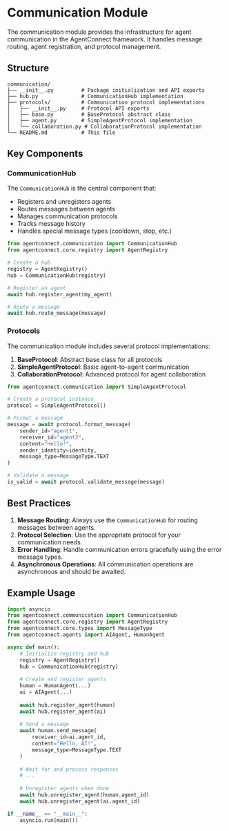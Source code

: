 # Communication Module

The communication module provides the infrastructure for agent communication in the AgentConnect framework. It handles message routing, agent registration, and protocol management.

## Structure

```
communication/
├── __init__.py         # Package initialization and API exports
├── hub.py              # CommunicationHub implementation
├── protocols/          # Communication protocol implementations
│   ├── __init__.py     # Protocol API exports
│   ├── base.py         # BaseProtocol abstract class
│   ├── agent.py        # SimpleAgentProtocol implementation
│   └── collaboration.py # CollaborationProtocol implementation
└── README.md           # This file
```

## Key Components

### CommunicationHub

The `CommunicationHub` is the central component that:
- Registers and unregisters agents
- Routes messages between agents
- Manages communication protocols
- Tracks message history
- Handles special message types (cooldown, stop, etc.)

```python
from agentconnect.communication import CommunicationHub
from agentconnect.core.registry import AgentRegistry

# Create a hub
registry = AgentRegistry()
hub = CommunicationHub(registry)

# Register an agent
await hub.register_agent(my_agent)

# Route a message
await hub.route_message(message)
```

### Protocols

The communication module includes several protocol implementations:

1. **BaseProtocol**: Abstract base class for all protocols
2. **SimpleAgentProtocol**: Basic agent-to-agent communication
3. **CollaborationProtocol**: Advanced protocol for agent collaboration

```python
from agentconnect.communication import SimpleAgentProtocol

# Create a protocol instance
protocol = SimpleAgentProtocol()

# Format a message
message = await protocol.format_message(
    sender_id="agent1",
    receiver_id="agent2",
    content="Hello!",
    sender_identity=identity,
    message_type=MessageType.TEXT
)

# Validate a message
is_valid = await protocol.validate_message(message)
```

## Best Practices

1. **Message Routing**: Always use the `CommunicationHub` for routing messages between agents.
2. **Protocol Selection**: Use the appropriate protocol for your communication needs.
3. **Error Handling**: Handle communication errors gracefully using the error message types.
4. **Asynchronous Operations**: All communication operations are asynchronous and should be awaited.

## Example Usage

```python
import asyncio
from agentconnect.communication import CommunicationHub
from agentconnect.core.registry import AgentRegistry
from agentconnect.core.types import MessageType
from agentconnect.agents import AIAgent, HumanAgent

async def main():
    # Initialize registry and hub
    registry = AgentRegistry()
    hub = CommunicationHub(registry)
    
    # Create and register agents
    human = HumanAgent(...)
    ai = AIAgent(...)
    
    await hub.register_agent(human)
    await hub.register_agent(ai)
    
    # Send a message
    await human.send_message(
        receiver_id=ai.agent_id,
        content="Hello, AI!",
        message_type=MessageType.TEXT
    )
    
    # Wait for and process responses
    # ...
    
    # Unregister agents when done
    await hub.unregister_agent(human.agent_id)
    await hub.unregister_agent(ai.agent_id)

if __name__ == "__main__":
    asyncio.run(main())
```
